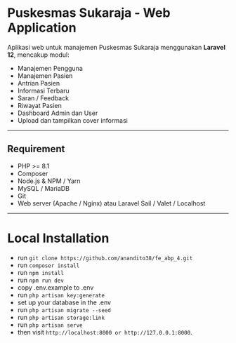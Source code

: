 # Puskesmas Sukaraja - Web Application

Aplikasi web untuk manajemen Puskesmas Sukaraja menggunakan **Laravel 12**, mencakup modul:

- Manajemen Pengguna
- Manajemen Pasien
- Antrian Pasien
- Informasi Terbaru
- Saran / Feedback
- Riwayat Pasien
- Dashboard Admin dan User
- Upload dan tampilkan cover informasi

---

## Requirement

- PHP >= 8.1
- Composer
- Node.js & NPM / Yarn
- MySQL / MariaDB
- Git
- Web server (Apache / Nginx) atau Laravel Sail / Valet / Localhost

---

# Local Installation
- run `` git clone https://github.com/anandito38/fe_abp_4.git ``
- run `` composer install `` 
- run `` npm install ``
- run `` npm run dev ``
- copy .env.example to .env
- run `` php artisan key:generate ``
- set up your database in the .env
- run `` php artisan migrate --seed ``
- run `` php artisan storage:link ``
- run `` php artisan serve ``
- then visit `` http://localhost:8000 or http://127.0.0.1:8000 ``.
